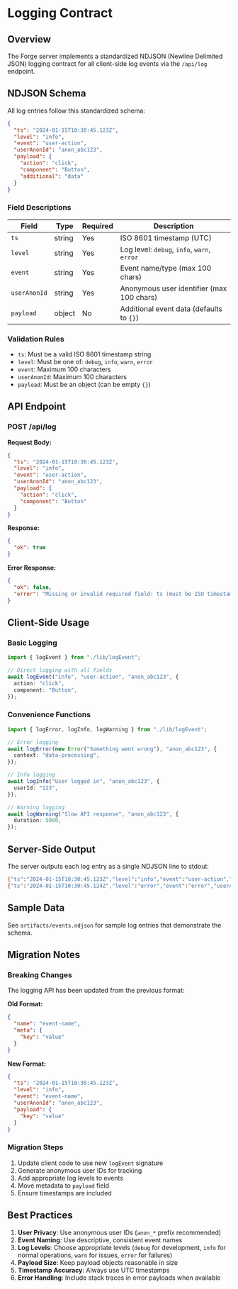 # Logging Contract

## Overview

The Forge server implements a standardized NDJSON (Newline Delimited JSON) logging contract for all client-side log events via the `/api/log` endpoint.

## NDJSON Schema

All log entries follow this standardized schema:

```json
{
  "ts": "2024-01-15T10:30:45.123Z",
  "level": "info",
  "event": "user-action",
  "userAnonId": "anon_abc123",
  "payload": {
    "action": "click",
    "component": "Button",
    "additional": "data"
  }
}
```

### Field Descriptions

| Field        | Type   | Required | Description                                 |
| ------------ | ------ | -------- | ------------------------------------------- |
| `ts`         | string | Yes      | ISO 8601 timestamp (UTC)                    |
| `level`      | string | Yes      | Log level: `debug`, `info`, `warn`, `error` |
| `event`      | string | Yes      | Event name/type (max 100 chars)             |
| `userAnonId` | string | Yes      | Anonymous user identifier (max 100 chars)   |
| `payload`    | object | No       | Additional event data (defaults to `{}`)    |

### Validation Rules

- `ts`: Must be a valid ISO 8601 timestamp string
- `level`: Must be one of: `debug`, `info`, `warn`, `error`
- `event`: Maximum 100 characters
- `userAnonId`: Maximum 100 characters
- `payload`: Must be an object (can be empty `{}`)

## API Endpoint

### POST /api/log

**Request Body:**

```json
{
  "ts": "2024-01-15T10:30:45.123Z",
  "level": "info",
  "event": "user-action",
  "userAnonId": "anon_abc123",
  "payload": {
    "action": "click",
    "component": "Button"
  }
}
```

**Response:**

```json
{
  "ok": true
}
```

**Error Response:**

```json
{
  "ok": false,
  "error": "Missing or invalid required field: ts (must be ISO timestamp string)"
}
```

## Client-Side Usage

### Basic Logging

```typescript
import { logEvent } from "./lib/logEvent";

// Direct logging with all fields
await logEvent("info", "user-action", "anon_abc123", {
  action: "click",
  component: "Button",
});
```

### Convenience Functions

```typescript
import { logError, logInfo, logWarning } from "./lib/logEvent";

// Error logging
await logError(new Error("Something went wrong"), "anon_abc123", {
  context: "data-processing",
});

// Info logging
await logInfo("User logged in", "anon_abc123", {
  userId: "123",
});

// Warning logging
await logWarning("Slow API response", "anon_abc123", {
  duration: 5000,
});
```

## Server-Side Output

The server outputs each log entry as a single NDJSON line to stdout:

```bash
{"ts":"2024-01-15T10:30:45.123Z","level":"info","event":"user-action","userAnonId":"anon_abc123","payload":{"action":"click","component":"Button"}}
{"ts":"2024-01-15T10:30:45.124Z","level":"error","event":"error","userAnonId":"anon_abc123","payload":{"message":"Something went wrong","stack":"Error: Something went wrong\n    at ..."}}
```

## Sample Data

See `artifacts/events.ndjson` for sample log entries that demonstrate the schema.

## Migration Notes

### Breaking Changes

The logging API has been updated from the previous format:

**Old Format:**

```json
{
  "name": "event-name",
  "meta": {
    "key": "value"
  }
}
```

**New Format:**

```json
{
  "ts": "2024-01-15T10:30:45.123Z",
  "level": "info",
  "event": "event-name",
  "userAnonId": "anon_abc123",
  "payload": {
    "key": "value"
  }
}
```

### Migration Steps

1. Update client code to use new `logEvent` signature
2. Generate anonymous user IDs for tracking
3. Add appropriate log levels to events
4. Move metadata to `payload` field
5. Ensure timestamps are included

## Best Practices

1. **User Privacy**: Use anonymous user IDs (`anon_*` prefix recommended)
2. **Event Naming**: Use descriptive, consistent event names
3. **Log Levels**: Choose appropriate levels (`debug` for development, `info` for normal operations, `warn` for issues, `error` for failures)
4. **Payload Size**: Keep payload objects reasonable in size
5. **Timestamp Accuracy**: Always use UTC timestamps
6. **Error Handling**: Include stack traces in error payloads when available
